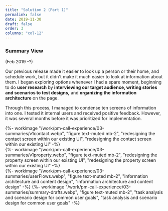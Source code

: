```yaml
---
title: "Solution 2 (Part 1)"
permalink: false
date: 2019-11-30
draft: false
order: 3
columns: "col-12"
---
```

### Summary View 
(Feb 2019 -?)
<div class="container lg  gap-1">
<div class="col col-12 col-12 md-8 lg-7 xl-6 mb-2" >

Our previous release made it easier to look up a person or their home, and schedule work, but it didn't make it much easier to look at information about them. I began exploring options whenever I had a spare moment, beginning to do **user research** by **interviewing our target audience, writing stories and scenarios to test designs,** and **organizing the information architecture** on the page. 

Through this process, I managed to condense ten screens of information into one. I tested it internal users and received positive feedback. However, it was several months before it was prioritized for implementation.


<div class="container mt-4">
<div class="col-6 sm-6">
 {%- workimage "/work/pm-call-experience/03-summaries/v1contact.webp", "figure text-muted mb-2", "redesigning the contact screen within our existing UI", "redesigning the contact screen within our existing UI"  -%}
 </div>
 <div class="col-6 sm-6">
  {%- workimage "/work/pm-call-experience/03-summaries/v1property.webp", "figure text-muted mb-2", "redesigning the property screen within our existing UI", "redesigning the property screen within our existing UI"  -%}
</div>
</div>
<div class="col col-12 md-4 lg-5 xl-6 mb-2">
    {%- workimage "/work/pm-call-experience/03-summaries/userFlows.webp", "figure text-muted mb-2", "information architecture and content design", "information architecture and content design"  -%}
    {%- workimage "/work/pm-call-experience/03-summaries/summary-drafts.webp", "figure text-muted mb-2", "task analysis and scenario design for common user goals", "task analysis and scenario design for common user goals"  -%}
</div>
</div>

</div>